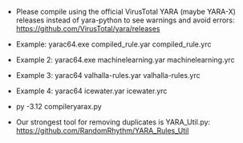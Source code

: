- Please compile using the official VirusTotal YARA (maybe YARA-X) releases instead of yara-python to see warnings and avoid errors: https://github.com/VirusTotal/yara/releases
- Example: yarac64.exe compiled_rule.yar compiled_rule.yrc
- Example 2: yarac64.exe machinelearning.yar machinelearning.yrc
- Example 3: yarac64 valhalla-rules.yar valhalla-rules.yrc
- Example 4: yarac64 icewater.yar icewater.yrc
- py -3.12 compileryarax.py

- Our strongest tool for removing duplicates is YARA_Util.py: https://github.com/RandomRhythm/YARA_Rules_Util